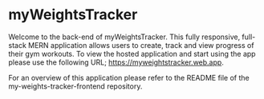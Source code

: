 # myWeightsTracker
Welcome to the back-end of myWeightsTracker. This fully responsive, full-stack MERN application allows users to create, track and view progress of their gym workouts. To view the hosted application and start using the app please use the following URL; https://myweightstracker.web.app.

For an overview of this application please refer to the README file of the my-weights-tracker-frontend repository. 
